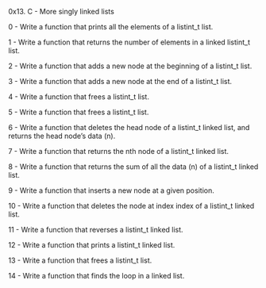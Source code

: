 0x13. C - More singly linked lists

0 - Write a function that prints all the elements of a listint_t list.

1 - Write a function that returns the number of elements in a linked listint_t list.

2 - Write a function that adds a new node at the beginning of a listint_t list.

3 - Write a function that adds a new node at the end of a listint_t list.

4 - Write a function that frees a listint_t list.

5 - Write a function that frees a listint_t list.

6 - Write a function that deletes the head node of a listint_t linked list, and returns the head node’s data (n).

7 - Write a function that returns the nth node of a listint_t linked list.

8 - Write a function that returns the sum of all the data (n) of a listint_t linked list.

9 - Write a function that inserts a new node at a given position.

10 - Write a function that deletes the node at index index of a listint_t linked list.

11 - Write a function that reverses a listint_t linked list.

12 - Write a function that prints a listint_t linked list.

13 - Write a function that frees a listint_t list.

14 - Write a function that finds the loop in a linked list.
